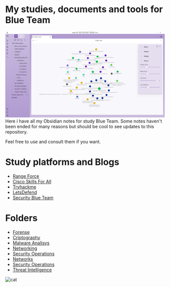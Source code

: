# My studies, documents and tools for Blue Team
![canvas19.png](https://github.com/xssrae/Blue-Team-Notes/blob/main/IMAGES/canvas19.png)
Here i have all my Obsidian notes for study Blue Team. Some notes haven't been ended for many reasons but should be cool to see updates to this repository.

Feel free to use and consult them if you want.

# Study platforms and Blogs
- [Range Force](https://portal.rangeforce.com/)
- [Cisco Skills For All](https://skillsforall.com/dashboard)
- [Tryhackme](https://tryhackme.com/)
- [LetsDefend](https://app.letsdefend.io/)
- [Security Blue Team](https://www.securityblue.team/)
# Folders
- [Forense](https://github.com/xssrae/Blue-Team-Notes/tree/main/FORENSE)
- [Criptography]()
- [Malware Analisys](https://github.com/xssrae/Blue-Team-Notes/tree/main/MALWARE%20ANALISYS)
- [Networking](https://github.com/xssrae/Blue-Team-Notes/tree/main/NETWORKING)
- [Security Operations](https://github.com/xssrae/Blue-Team-Notes/tree/main/SECURITY%20OPERATIONS)
- [Networks](https://github.com/xssrae/Blue-Team-Notes/tree/main/NETWORKS)
- [Security Operations](https://github.com/xssrae/Blue-Team-Notes/tree/main/SECURITY%20OPERATIONS)
- [Threat Intelligence](https://github.com/xssrae/Blue-Team-Notes/tree/main/THREAT%20INTELLIGENCE)

![cat](https://raw.githubusercontent.com/catppuccin/catppuccin/main/assets/footers/gray0_ctp_on_line.svg?sanitize=true)
